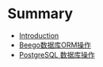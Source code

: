# Summary

* [Introduction](README.md)
* [Beego数据库ORM操作](chapter1.md)
* [PostgreSQL 数据库操作](postgresql-shu-ju-ku-cao-zuo.md)

